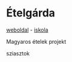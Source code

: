 # Ételgárda
[weboldal](https://etelgarda.xyz/) - [iskola](https://neumann.bmszc.hu/)

Magyaros ételek projekt

sziasztok
